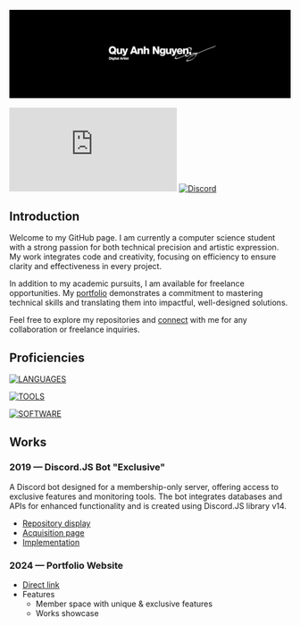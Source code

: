 [![Banner](/assets/banner.png)](https://quyanh.xyz/)

[![Website](https://badgen.net/badge/WEBSITE/quyanh.xyz?color=none)](https://discord.gg/fVpw5sp)
[![Discord](https://badgen.net/discord/members/fVpw5sp?icon=discord&color=none)](https://discord.gg/fVpw5sp)

## Introduction
Welcome to my GitHub page. I am currently a computer science student with a strong passion for both technical precision and artistic expression. My work integrates code and creativity, focusing on efficiency to ensure clarity and effectiveness in every project.

In addition to my academic pursuits, I am available for freelance opportunities. My [portfolio](https://quyanh.xyz) demonstrates a commitment to mastering technical skills and translating them into impactful, well-designed solutions.

Feel free to explore my repositories and [connect](mailto:info@quyanh.xyz) with me for any collaboration or freelance inquiries.

## Proficiencies

[![LANGUAGES](https://skillicons.dev/icons?i=cs,html,css,js,php,java,py&perline=7)]()

[![TOOLS](https://skillicons.dev/icons?i=mongodb,git,heroku,bots,discord,discordjs,nodejs,express)]()

[![SOFTWARE](https://skillicons.dev/icons?i=ae,pr,ps,ai,xd,blender,obsidian,visualstudio,vscode)]()

## Works
### 2019 — Discord.JS Bot "Exclusive"
A Discord bot designed for a membership-only server, offering access to exclusive features and monitoring tools. The bot integrates databases and APIs for enhanced functionality and is created using Discord.JS library v14.
- [Repository display](https://quyanh.xyz/work/development.html)
- [Acquisition page](https://shoppy.gg/product/RxjfGyL)
- [Implementation](https://discord.gg/fVpw5sp)

### 2024 — Portfolio Website
- [Direct link](https://quyanh.xyz/)
- Features
  - Member space with unique & exclusive  features
  - Works showcase